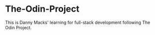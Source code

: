 # The-Odin-Project

This is Danny Macks' learning for full-stack development following The Odin Project.
